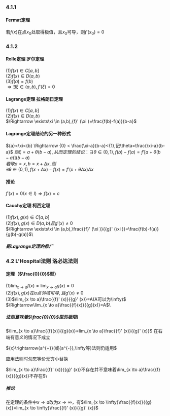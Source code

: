 
### 4.1.1 
#### Fermat定理 
若${f}(x)$在点$x_{0}$处取得极值，且$x_{0}$可导，则${f}'(x_{0})=0$
### 4.1.2 
#### Rolle定理 罗尔定理
(1)${f}(x)\in C[a,b]$\
(2)${f}(x)\in D(a,b)$\
(3)${f}(a)={f}(b)$\
$\Rightarrow \exists\xi \in (a,b),{f}' (\xi )=0$
#### Lagrange定理 拉格朗日定理
(1)${f}(x)\in C[a,b]$\
(2)${f}(x)\in D(a,b)$\
$\Rightarrow \exists\xi \in (a,b),{f}' (\xi )=\frac{f(b)-f(a)}{b-a}$
#### Lagrange定理结论的另一种形式
${a}<\xi<{b} \Rightarrow {0} < \frac{\xi-a}{b-a}<{1},记\theta=\frac{\xi-a}{b-a}$
$则\xi=a+\theta(b-a),从而定理的结论：\exists\theta\in(0,1),f(b)-f(a)={f}'[a+\theta(b-a)](b-a)$\
$若取a=x,b=x+\Delta x,则$\
$\exists\theta\in(0,1),{f}(x+\Delta x)-{f}(x)={f}'(x+\theta\Delta x)\Delta x$
#### 推论
${f}'(x)=0 (x\in I)\Rightarrow{f}(x)=c$
####  Cauchy定理 柯西定理
(1)${f}(x),g(x)\in C[a,b]$\
(2)${f}(x),g(x)\in D(a,b)且{g}'(x)\not ={0}$\
$\Rightarrow \exists\xi \in (a,b),\frac{{f}' (\xi )}{{g}' (\xi )}=\frac{f(b)-f(a)}{g(b)-g(a)}$\
##### 是Lagrange定理的推广
### 4.2 L'Hospital法则 洛必达法则
#### 定理（$\frac{0}{0}$型）
(1)$\lim_{x \to a}{f}(x)=\lim_{x \to a}{g}(x)=0$ \
(2)${f}(x),{g}(x)在a点邻域可导,且{g}' (x)\not ={0}$\
(3)$\lim_{x \to a}\frac{{f}' (x)}{{g}' (x)}=A(A可以为\infty)$\
$\Rightarrow\lim_{x \to a}\frac{{f}(x)}{{g}(x)}=A$\
##### 法则意味着$\frac{0}{0}$型的极限\
 $\lim_{x \to a}\frac{{f}(x)}{{g}(x)}=lim_{x \to a}\frac{{f}' (x)}{{g}' (x)}$ 在右端有意义的情况下成立

${x}\rightarrow{a^{+}}(或{a^{-}},\infty等)法则仍适用$

应用法则时勿忘等价无穷小替换

$\lim_{x \to a}\frac{{f}' (x)}{{g}' (x)}不存在并不意味着\lim_{x \to a}\frac{{f}(x)}{{g}(x)}不存在$\
 ##### 推论
 在定理的条件中${x}\rightarrow{a}$改为${x}\rightarrow\infty$，有$\lim_{x \to \infty}\frac{{f}(x)}{{g}(x)}=lim_{x \to \infty}\frac{{f}' (x)}{{g}' (x)}$
